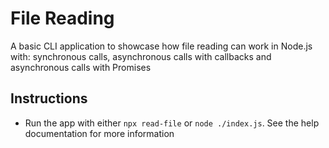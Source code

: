 # File Reading

A basic CLI application to showcase how file reading can work in Node.js with: synchronous calls, asynchronous calls with callbacks and asynchronous calls with Promises

## Instructions
- Run the app with either `npx read-file` or `node ./index.js`. See the help documentation for more information
